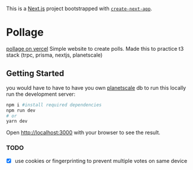 This is a [Next.js](https://nextjs.org/) project bootstrapped with [`create-next-app`](https://github.com/vercel/next.js/tree/canary/packages/create-next-app).

# Pollage 
[pollage on vercel](https://pollage.vercel.app)
Simple website to create polls. Made this to practice t3 stack (trpc, prisma, nextjs, planetscale)
## Getting Started
you would have to have to have you own [planetscale](https://auth.planetscale.com/sign-up) db to run this locally
run the development server:

```bash
npm i #install required dependencies
npm run dev
# or
yarn dev
```

Open [http://localhost:3000](http://localhost:3000) with your browser to see the result.
### TODO
 - [x] use cookies or fingerprinting to prevent multiple votes on same device


